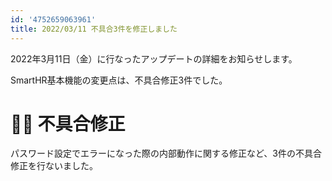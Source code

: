 ```yaml
---
id: '4752659063961'
title: 2022/03/11 不具合3件を修正しました
---
```

2022年3月11日（金）に行なったアップデートの詳細をお知らせします。

SmartHR基本機能の変更点は、不具合修正3件でした。

# 👨‍⚕️ 不具合修正

パスワード設定でエラーになった際の内部動作に関する修正など、3件の不具合修正を行ないました。
